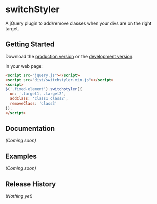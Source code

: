 # switchStyler

A jQuery plugin to add/remove classes when your divs are on the right target.

## Getting Started

Download the [production version][min] or the [development version][max].

[min]: https://github.com/cropcrop/jquery-switchstyler/raw/master/dist/jquery.switchstyler.min.js
[max]: https://github.com/cropcrop/jquery-switchstyler/raw/master/dist/jquery.switchstyler.js

In your web page:

```html
<script src="jquery.js"></script>
<script src="dist/switchstyler.min.js"></script>
<script>
$('.fixed-element').switchstyler({
  on: '.target1, .target2',
  addClass: 'class1 class2',
  removeClass: 'class3'
});
</script>
```

## Documentation
_(Coming soon)_

## Examples
_(Coming soon)_

## Release History
_(Nothing yet)_
